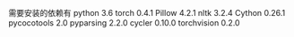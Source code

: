需要安装的依赖有
python 							   3.6
torch							   0.4.1
Pillow							   4.2.1
nltk                               3.2.4
Cython                             0.26.1
pycocotools                        2.0
pyparsing                          2.2.0
cycler                             0.10.0
torchvision                        0.2.0

